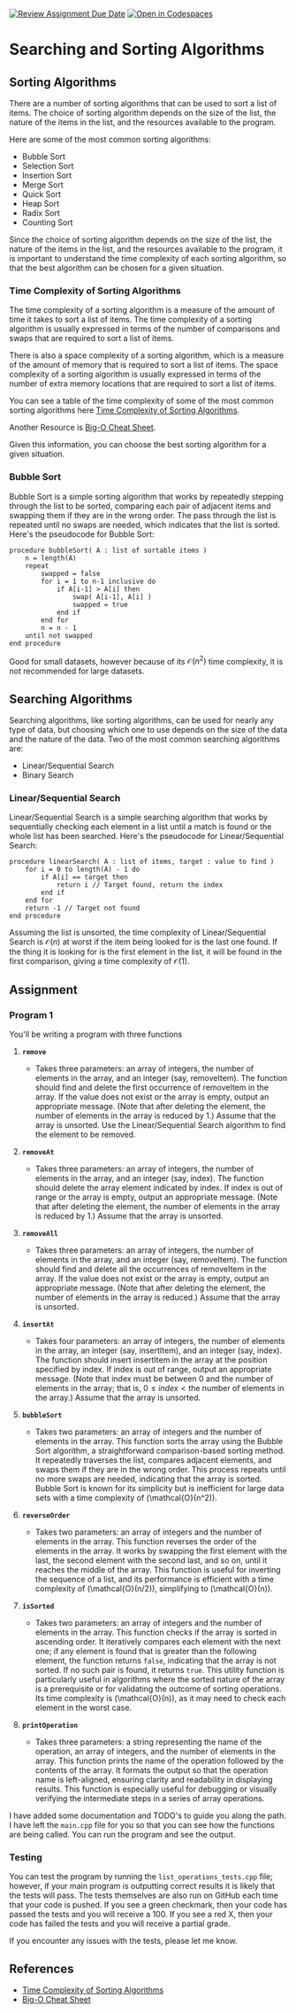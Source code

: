 [![Review Assignment Due Date](https://classroom.github.com/assets/deadline-readme-button-24ddc0f5d75046c5622901739e7c5dd533143b0c8e959d652212380cedb1ea36.svg)](https://classroom.github.com/a/slz3HiC8)
[![Open in Codespaces](https://classroom.github.com/assets/launch-codespace-7f7980b617ed060a017424585567c406b6ee15c891e84e1186181d67ecf80aa0.svg)](https://classroom.github.com/open-in-codespaces?assignment_repo_id=14896221)
# Searching and Sorting Algorithms

## Sorting Algorithms

There are a number of sorting algorithms that can be used to sort a list of items. The choice of sorting algorithm depends on the size of the list, the nature of the items in the list, and the resources available to the program.

Here are some of the most common sorting algorithms:

- Bubble Sort
- Selection Sort
- Insertion Sort
- Merge Sort
- Quick Sort
- Heap Sort
- Radix Sort
- Counting Sort

Since the choice of sorting algorithm depends on the size of the list, the nature of the items in the list, and the resources available to the program, it is important to understand the time complexity of each sorting algorithm, so that the best algorithm can be chosen for a given situation.

### Time Complexity of Sorting Algorithms

The time complexity of a sorting algorithm is a measure of the amount of time it takes to sort a list of items. The time complexity of a sorting algorithm is usually expressed in terms of the number of comparisons and swaps that are required to sort a list of items.

There is also a space complexity of a sorting algorithm, which is a measure of the amount of memory that is required to sort a list of items. The space complexity of a sorting algorithm is usually expressed in terms of the number of extra memory locations that are required to sort a list of items.

You can see a table of the time complexity of some of the most common sorting algorithms here [Time Complexity of Sorting Algorithms](https://www.geeksforgeeks.org/time-complexities-of-all-sorting-algorithms/).

Another Resource is [Big-O Cheat Sheet](https://www.bigocheatsheet.com/).

Given this information, you can choose the best sorting algorithm for a given situation.

### Bubble Sort

Bubble Sort is a simple sorting algorithm that works by repeatedly stepping through the list to be sorted, comparing each pair of adjacent items and swapping them if they are in the wrong order. The pass through the list is repeated until no swaps are needed, which indicates that the list is sorted. Here's the pseudocode for Bubble Sort:

```plaintext
procedure bubbleSort( A : list of sortable items )
    n = length(A)
    repeat 
        swapped = false
        for i = 1 to n-1 inclusive do
            if A[i-1] > A[i] then
                swap( A[i-1], A[i] )
                swapped = true
            end if
        end for
        n = n - 1
    until not swapped
end procedure
```

Good for small datasets, however because of its $\mathcal{O}(n^2)$ time complexity, it is not recommended for large datasets.

## Searching Algorithms

Searching algorithms, like sorting algorithms, can be used for nearly any type of data, but choosing which one to use depends on the size of the data and the nature of the data. Two of the most common searching algorithms are:

- Linear/Sequential Search
- Binary Search

### Linear/Sequential Search

Linear/Sequential Search is a simple searching algorithm that works by sequentially checking each element in a list until a match is found or the whole list has been searched. Here's the pseudocode for Linear/Sequential Search:

```plaintext
procedure linearSearch( A : list of items, target : value to find )
    for i = 0 to length(A) - 1 do
        if A[i] == target then
            return i // Target found, return the index
        end if
    end for
    return -1 // Target not found
end procedure
```

Assuming the list is unsorted, the time complexity of Linear/Sequential Search is $\mathcal{O}(n)$ at worst if the item being looked for is the last one found. If the thing it is looking for is the first element in the list, it will be found in the first comparison, giving a time complexity of $\mathcal{O}(1)$.

## Assignment

### Program 1

You'll be writing a program with three functions

1. **`remove`**
   - Takes three parameters: an array of integers, the number of elements in the array, and an integer (say,
     removeItem). The function should find and delete the first occurrence of removeItem in the array. If the
     value does not exist or the array is empty, output an appropriate message. (Note that after deleting the
     element, the number of elements in the array is reduced by 1.) Assume that the array is unsorted. Use the
     Linear/Sequential Search algorithm to find the element to be removed.
2. **`removeAt`**
   - Takes three parameters: an array of integers, the number of elements in the array, and an integer (say, index).
     The function should delete the array element indicated by index. If index is out of range or the array is
     empty, output an appropriate message. (Note that after deleting the element, the number of elements in the
     array is reduced by 1.) Assume that the array is unsorted.
3. **`removeAll`**
   - Takes three parameters: an array of integers, the number of elements in the array, and an integer (say,
     removeItem). The function should find and delete all the occurrences of removeItem in the array. If the value
     does not exist or the array is empty, output an appropriate message. (Note that after deleting the element, the number of elements in the array is reduced.) Assume that the array is unsorted.
4. **`insertAt`**
   - Takes four parameters: an array of integers, the number of elements in the array, an integer (say, insertItem),
     and an integer (say, index). The function should insert insertItem in the array at the position specified by
     index. If index is out of range, output an appropriate message. (Note that index must be between 0 and the
     number of elements in the array; that is, $0 \leq index < \text{the number of elements in the array}$.) Assume that the array is unsorted.
5. **`bubbleSort`**
   - Takes two parameters: an array of integers and the number of elements in the array. This function sorts the array using the Bubble Sort algorithm, a straightforward comparison-based sorting method. It repeatedly traverses the list, compares adjacent elements, and swaps them if they are in the wrong order. This process repeats until no more swaps are needed, indicating that the array is sorted. Bubble Sort is known for its simplicity but is inefficient for large data sets with a time complexity of \(\mathcal{O}(n^2)\).

6. **`reverseOrder`**
   - Takes two parameters: an array of integers and the number of elements in the array. This function reverses the order of the elements in the array. It works by swapping the first element with the last, the second element with the second last, and so on, until it reaches the middle of the array. This function is useful for inverting the sequence of a list, and its performance is efficient with a time complexity of \(\mathcal{O}(n/2)\), simplifying to \(\mathcal{O}(n)\).

7. **`isSorted`**
   - Takes two parameters: an array of integers and the number of elements in the array. This function checks if the array is sorted in ascending order. It iteratively compares each element with the next one; if any element is found that is greater than the following element, the function returns `false`, indicating that the array is not sorted. If no such pair is found, it returns `true`. This utility function is particularly useful in algorithms where the sorted nature of the array is a prerequisite or for validating the outcome of sorting operations. Its time complexity is \(\mathcal{O}(n)\), as it may need to check each element in the worst case.

8. **`printOperation`**
   - Takes three parameters: a string representing the name of the operation, an array of integers, and the number of elements in the array. This function prints the name of the operation followed by the contents of the array. It formats the output so that the operation name is left-aligned, ensuring clarity and readability in displaying results. This function is especially useful for debugging or visually verifying the intermediate steps in a series of array operations.

I have added some documentation and TODO's to guide you along the path. I have left the `main.cpp` file for you so 
that you can see how the functions are being called. You can run the program and see the output.

### Testing 

You can test the program by running the `list_operations_tests.cpp` file; however, if your main program is 
outputting correct results it is likely that the tests will pass. The tests themselves are also run on GitHub each 
time that your code is pushed. If you see a green checkmark, then your code has passed the tests and you will 
receive a 100. If you see a red X, then your code has failed the tests and you will receive a partial grade. 

If you encounter any issues with the tests, please let me know.

## References

- [Time Complexity of Sorting Algorithms](https://www.geeksforgeeks.org/time-complexities-of-all-sorting-algorithms/)
- [Big-O Cheat Sheet](https://www.bigocheatsheet.com/)
